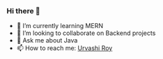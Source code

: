 ### Hi there 👋


- 🌱 I’m currently learning MERN
- 👯 I’m looking to collaborate on Backend projects
- 💬 Ask me about Java
- 📫 How to reach me: <a href="https://www.linkedin.com/in/urvashiroy/">Urvashi Roy</a>


